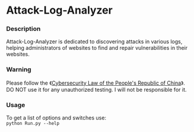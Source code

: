 # Attack-Log-Analyzer

### Description
Attack-Log-Analyzer is dedicated to discovering attacks in various logs, helping administrators of websites to find and repair vulnerabilities in their websites.

### Warning
Please follow the 《[Cybersecurity Law of the People's Republic of China](http://www.npc.gov.cn/npc/xinwen/2016-11/07/content_2001605.htm)》. DO NOT use it for any unauthorized testing. I will not be responsible for it.

### Usage
To get a list of options and switches use:  
`python Run.py --help`
